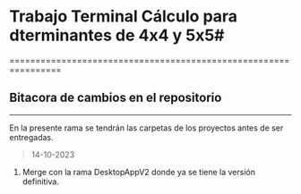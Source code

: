 # Trabajo Terminal Cálculo para dterminantes de 4x4 y 5x5#
================================================================
## Bitacora de cambios en el repositorio
----------------------------------------------------------------
En la presente rama se tendrán las carpetas de los proyectos antes de ser entregadas.

>14-10-2023
1. Merge con la rama DesktopAppV2 donde ya se tiene la versión definitiva.